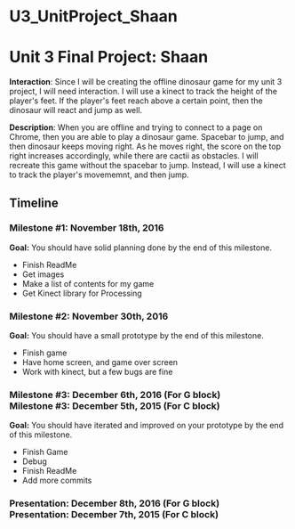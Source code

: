 # U3_UnitProject_Shaan

<h1>Unit 3 Final Project: Shaan</h1>
 
<strong>Interaction</strong>: Since I will be creating the offline dinosaur game for my unit 3 project, I will need interaction. I will use a kinect to track the height of the player's feet. If the player's feet reach above a certain point, then the dinosaur will react and jump as well.
 
<strong>Description</strong>: When you are offline and trying to connect to a page on Chrome, then you are able to play a dinosaur game. Spacebar to jump, and then dinosaur keeps moving right. As he moves right, the score on the top right increases accordingly, while there are cactii as obstacles. I will recreate this game without the spacebar to jump. Instead, I will use a kinect to track the player's movememnt, and then jump.
 
<h2>Timeline</h2>
 
<div>
  <h3>Milestone #1: November 18th, 2016 </h3>
  <strong>Goal:</strong> You should have solid planning done by the end of this milestone.
  <ul>
    <li>Finish ReadMe</li>
    <li>Get images</li>
    <li>Make a list of contents for my game</li>
    <li>Get Kinect library for Processing</li>
    
  </ul>
</div>
 
<p>
  <h3>Milestone #2: November 30th, 2016 </h3>
  <strong>Goal:</strong> You should have a small prototype by the end of this milestone.
  <ul>
    <li>Finish game</li>
    <li>Have home screen, and game over screen</li>
    <li>Work with kinect, but a few bugs are fine</li>
  </ul>
</p>
 
<div>
  <h3>Milestone #3: December 6th, 2016 (For G block)</br>
  Milestone #3: December 5th, 2015 (For C block) </h3>
  <strong>Goal:</strong> You should have iterated and improved on your prototype by the end of this milestone.
  <ul>
    <li>Finish Game</li>
    <li>Debug</li>
    <li>Finish ReadMe</li>
    <li>Add more commits</li>
  </ul>
</div>
 
<div>
  <h3><strong>Presentation:</strong> December 8th, 2016 (For G block)</br>
  <strong>Presentation:</strong> December 7th, 2015 (For C block) </h3>
</div>
